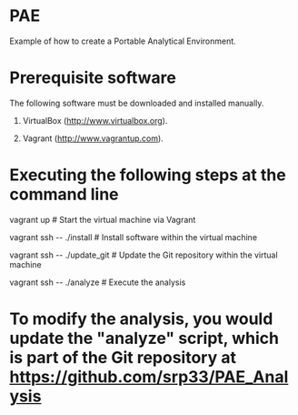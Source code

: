 PAE
===

Example of how to create a Portable Analytical Environment.

# Prerequisite software

The following software must be downloaded and installed manually. 

1. VirtualBox (<http://www.virtualbox.org>).

2. Vagrant (<http://www.vagrantup.com>).

# Executing the following steps at the command line

vagrant up # Start the virtual machine via Vagrant

vagrant ssh -- ./install # Install software within the virtual machine

vagrant ssh -- ./update_git # Update the Git repository within the virtual machine

vagrant ssh -- ./analyze # Execute the analysis

# To modify the analysis, you would update the "analyze" script, which is part of the Git repository at https://github.com/srp33/PAE_Analysis
